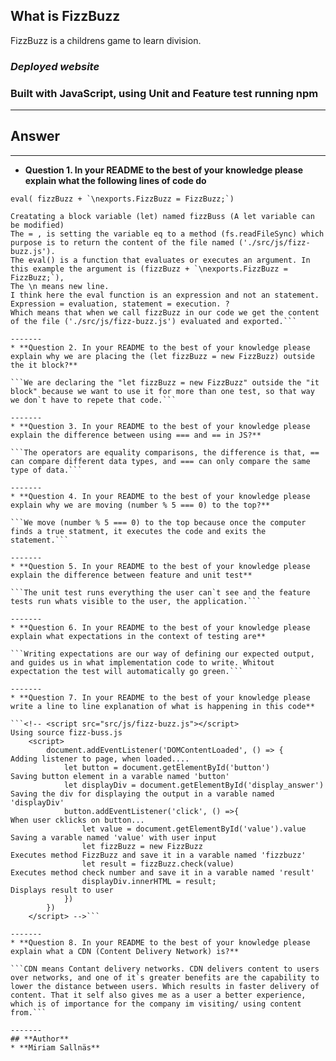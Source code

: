 
## **What is FizzBuzz**
 FizzBuzz is a childrens game to learn division. 

### *Deployed website*

### Built with JavaScript, using Unit and Feature test running npm
-------
## Answer

-------
* **Question 1. In your README to the best of your knowledge please explain what the following lines of code do**

```let  fizzBuzz = fs.readFileSync('./src/js/fizz-buzz.js'); 
eval( fizzBuzz + `\nexports.FizzBuzz = FizzBuzz;`)

Creatating a block variable (let) named fizzBuss (A let variable can be modified) 
The = , is setting the variable eq to a method (fs.readFileSync) which purpose is to return the content of the file named ('./src/js/fizz-buzz.js').
The eval() is a function that evaluates or executes an argument. In this example the argument is (fizzBuzz + `\nexports.FizzBuzz = FizzBuzz;`), 
The \n means new line.
I think here the eval function is an expression and not an statement. Expression = evaluation, statement = execution. ?
Which means that when we call fizzBuzz in our code we get the content of the file ('./src/js/fizz-buzz.js') evaluated and exported.```

-------
* **Question 2. In your README to the best of your knowledge please explain why we are placing the (let fizzBuzz = new FizzBuzz) outside the it block?**

```We are declaring the "let fizzBuzz = new FizzBuzz" outside the "it block" because we want to use it for more than one test, so that way we don`t have to repete that code.```

-------
* **Question 3. In your README to the best of your knowledge please explain the difference between using === and == in JS?**

```The operators are equality comparisons, the difference is that, == can compare different data types, and === can only compare the same type of data.```

-------
* **Question 4. In your README to the best of your knowledge please explain why we are moving (number % 5 === 0) to the top?**

```We move (number % 5 === 0) to the top because once the computer finds a true statment, it executes the code and exits the statement.```

-------
* **Question 5. In your README to the best of your knowledge please explain the difference between feature and unit test**

```The unit test runs everything the user can`t see and the feature tests run whats visible to the user, the application.```

-------
* **Question 6. In your README to the best of your knowledge please explain what expectations in the context of testing are**

```Writing expectations are our way of defining our expected output, and guides us in what implementation code to write. Whitout expectation the test will automatically go green.```

-------
* **Question 7. In your README to the best of your knowledge please write a line to line explanation of what is happening in this code**

```<!-- <script src="src/js/fizz-buzz.js"></script>                            Using source fizz-buss.js
    <script>
        document.addEventListener('DOMContentLoaded', () => {               Adding listener to page, when loaded....
            let button = document.getElementById('button')                  Saving button element in a varable named 'button'
            let displayDiv = document.getElementById('display_answer')      Saving the div for displaying the output in a varable named 'displayDiv'
            button.addEventListener('click', () =>{                         When user cklicks on button...
                let value = document.getElementById('value').value          Saving a varable named 'value' with user input
                let fizzBuzz = new FizzBuzz                                 Executes method FizzBuzz and save it in a varable named 'fizzbuzz'
                let result = fizzBuzz.check(value)                          Executes method check number and save it in a varable named 'result'          
                displayDiv.innerHTML = result;                              Displays result to user
            })
        })
    </script> -->```
    
-------
* **Question 8. In your README to the best of your knowledge please explain what a CDN (Content Delivery Network) is?**

```CDN means Contant delivery networks. CDN delivers content to users over networks, and one of it`s greater benefits are the capability to lower the distance between users. Which results in faster delivery of content. That it self also gives me as a user a better experience, which is of importance for the company im visiting/ using content from.```

-------
## **Author**
* **Miriam Sallnäs**
